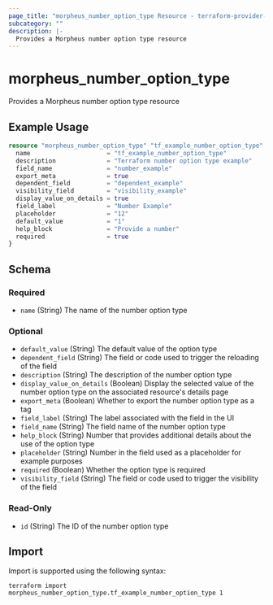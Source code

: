 ```yaml
---
page_title: "morpheus_number_option_type Resource - terraform-provider-morpheus"
subcategory: ""
description: |-
  Provides a Morpheus number option type resource
---
```


# morpheus_number_option_type

Provides a Morpheus number option type resource

## Example Usage

```terraform
resource "morpheus_number_option_type" "tf_example_number_option_type" {
  name                     = "tf_example_number_option_type"
  description              = "Terraform number option type example"
  field_name               = "number_example"
  export_meta              = true
  dependent_field          = "dependent_example"
  visibility_field         = "visibility_example"
  display_value_on_details = true
  field_label              = "Number Example"
  placeholder              = "12"
  default_value            = "1"
  help_block               = "Provide a number"
  required                 = true
}
```

<!-- schema generated by tfplugindocs -->
## Schema

### Required

- `name` (String) The name of the number option type

### Optional

- `default_value` (String) The default value of the option type
- `dependent_field` (String) The field or code used to trigger the reloading of the field
- `description` (String) The description of the number option type
- `display_value_on_details` (Boolean) Display the selected value of the number option type on the associated resource's details page
- `export_meta` (Boolean) Whether to export the number option type as a tag
- `field_label` (String) The label associated with the field in the UI
- `field_name` (String) The field name of the number option type
- `help_block` (String) Number that provides additional details about the use of the option type
- `placeholder` (String) Number in the field used as a placeholder for example purposes
- `required` (Boolean) Whether the option type is required
- `visibility_field` (String) The field or code used to trigger the visibility of the field

### Read-Only

- `id` (String) The ID of the number option type

## Import

Import is supported using the following syntax:

```shell
terraform import morpheus_number_option_type.tf_example_number_option_type 1
```
